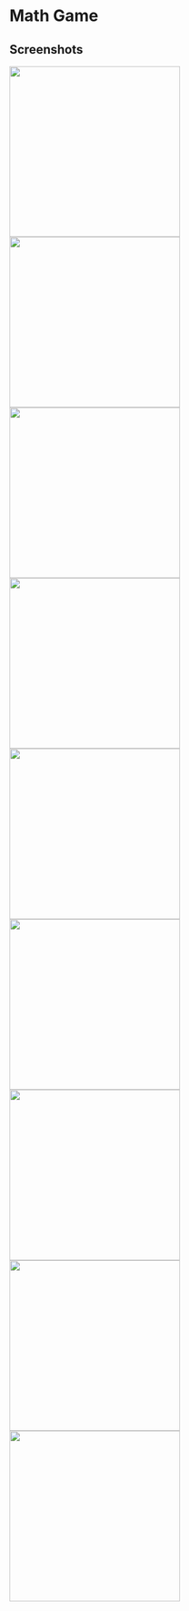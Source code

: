 # Math Game

## Screenshots

  
<img src="https://github.com/kay-kewl/MathGame/assets/118173356/f3108be5-0424-4475-b6b9-00e5575c0a92" width="300">
<img src="https://github.com/kay-kewl/MathGame/assets/118173356/5e811536-5df6-4e81-982a-06a9528120d8" width="300">
<img src="https://github.com/kay-kewl/MathGame/assets/118173356/9f5e6c12-4f74-423e-bb43-f4574b566f82" width="300">
<img src="https://github.com/kay-kewl/MathGame/assets/118173356/200c14af-4d22-4b38-af9c-a6c770e98486" width="300">
<img src="https://github.com/kay-kewl/MathGame/assets/118173356/763bee8f-a6ba-4e69-8fb3-b0352efc4469" width="300">
<img src="https://github.com/kay-kewl/MathGame/assets/118173356/f2c5ac83-ec54-4a1b-a5dc-a859d5b455d5" width="300">
<img src="https://github.com/kay-kewl/MathGame/assets/118173356/3d3c8405-6d81-4890-b0a2-7bd848e70496" width="300">
<img src="https://github.com/kay-kewl/MathGame/assets/118173356/347e875b-bb68-46fc-9be5-df09781ef1a0" width="300">
<img src="https://github.com/kay-kewl/MathGame/assets/118173356/0888474d-ffee-4d21-b88b-b76725ed4c6c" width="300">


